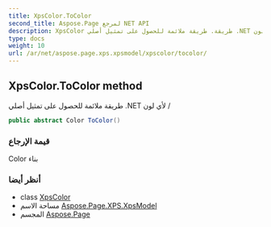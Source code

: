 ```yaml
---
title: XpsColor.ToColor
second_title: Aspose.Page لمرجع NET API
description: XpsColor طريقة. طريقة ملائمة للحصول على تمثيل أصلي .NET لأي لون /
type: docs
weight: 10
url: /ar/net/aspose.page.xps.xpsmodel/xpscolor/tocolor/
---
```

## XpsColor.ToColor method

طريقة ملائمة للحصول على تمثيل أصلي .NET لأي لون /

```csharp
public abstract Color ToColor()
```

### قيمة الإرجاع

Color بناء

### أنظر أيضا

* class [XpsColor](../)
* مساحة الاسم [Aspose.Page.XPS.XpsModel](../../xpscolor/)
* المجسم [Aspose.Page](../../../)



